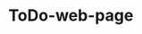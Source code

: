 # ToDo-web-page
<!-- Krav för godkänt (G)

Er applikation ska bete sig som exemplet på TodoMVC-hemsidan, inklusive följande:

    Lägga till föremål.
    Ta bort föremål.
    Markera föremål som färdiga.
    Se hur många ofärdiga föremål som återstår ("X items left").
    Markera alla föremål som färdiga/ofärdiga.
    Ta bort alla färdiga föremål ("Clear completed").
    Visa upp antingen alla föremål ("All"), alla ofärdiga föremål ("Active") eller alla färdiga föremål ("Completed").

De enda undantagen till detta är den funktionalitet som beskrivs nedan under kraven för väl godkänt, och som alltså bara behöver implementeras om ni vill kunna få betyget VG.

Ni ska inte lägga till egen funktionalitet som inte finns i exemplet.

Applikationen ska se ut som exemplet på TodoMVC-hemsidan, med tillägget att den också ska vara responsiv och således fungera bra även på exempelvis mobiltelefoner.

Ikonerna på TodoMVC-hemsidan ritas upp med diverse CSS-tekniker, varav några är avancerade. Istället för att återskapa dessa går det bra om ni använder följande uppsättning ikoner: checkbox-checked.svg, checkbox-unchecked.svg, circle-down.svg, cross.svg (tagna från IcoMoon). -->